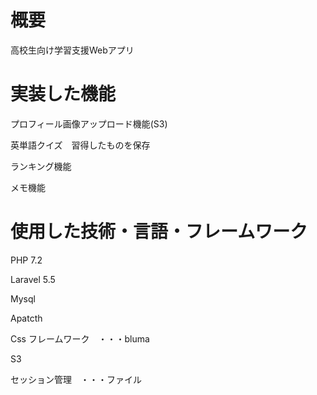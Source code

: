 
 # 概要
 高校生向け学習支援Webアプリ
# 実装した機能
プロフィール画像アップロード機能(S3)

英単語クイズ　習得したものを保存

ランキング機能

メモ機能

# 使用した技術・言語・フレームワーク

PHP 7.2

Laravel 5.5

Mysql

Apatcth

Css フレームワーク　・・・bluma

S3

セッション管理　・・・ファイル
